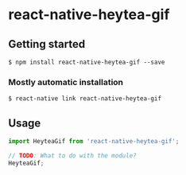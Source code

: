 # react-native-heytea-gif

## Getting started

`$ npm install react-native-heytea-gif --save`

### Mostly automatic installation

`$ react-native link react-native-heytea-gif`

## Usage
```javascript
import HeyteaGif from 'react-native-heytea-gif';

// TODO: What to do with the module?
HeyteaGif;
```
